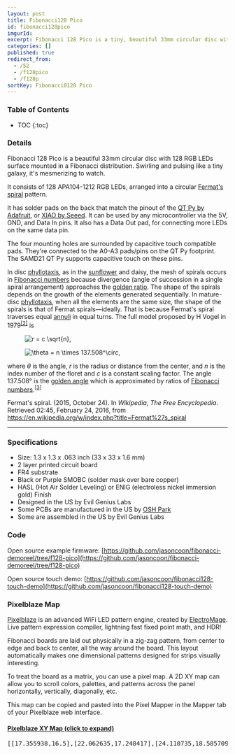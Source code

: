 ```yaml
---
layout: post
title: Fibonacci128 Pico
id: fibonacci128pico
imgurId: 
excerpt: Fibonacci 128 Pico is a tiny, beautiful 33mm circular disc with 128 RGB LEDs surface mounted in a Fibonacci distribution.  Swirling and pulsing like a miniature galaxy, it's mesmerizing to watch.
categories: []
published: true
redirect_from:
  - /52
  - /f128pico
  - /f128p
sortKey: Fibonacci0128 Pico
---
```


<h3>Table of Contents</h3>

- TOC
{:toc}

### Details

Fibonacci 128 Pico is a beautiful 33mm circular disc with 128 RGB LEDs surface mounted in a Fibonacci distribution. Swirling and pulsing like a tiny galaxy, it's mesmerizing to watch.

It consists of 128 APA104-1212 RGB LEDs, arranged into a circular <a href="https://en.wikipedia.org/wiki/Fermat%27s_spiral">Fermat's spiral</a> pattern.

It has solder pads on the back that match the pinout of the [QT Py by Adafruit](https://www.adafruit.com/?q=qt+py), or [XIAO by Seeed](https://www.seeedstudio.com/catalogsearch/result/?q=xiao). It can be used by any microcontroller via the 5V, GND, and Data In pins. It also has a Data Out pad, for connecting more LEDs on the same data pin.

The four mounting holes are surrounded by capacitive touch compatible pads. They're connected to the A0-A3 pads/pins on the QT Py footprint. The SAMD21 QT Py supports capacitive touch on these pins.

<p>In disc <a href="https://en.wikipedia.org/wiki/Phyllotaxis" title="Phyllotaxis">phyllotaxis</a>, as in the <a href="https://en.wikipedia.org/wiki/Sunflower" title="Sunflower" class="mw-redirect">sunflower</a> and daisy, the mesh of spirals occurs in <a href="https://en.wikipedia.org/wiki/Fibonacci_number" title="Fibonacci number">Fibonacci numbers</a> because divergence (angle of succession in a single spiral arrangement) approaches the <a href="https://en.wikipedia.org/wiki/Golden_ratio" title="Golden ratio">golden ratio</a>. The shape of the spirals depends on the growth of the elements generated sequentially. In mature-disc <a href="https://en.wikipedia.org/wiki/Phyllotaxis" title="Phyllotaxis">phyllotaxis</a>, when all the elements are the same size, the shape of the spirals is that of Fermat spirals—ideally. That is because Fermat's spiral traverses equal <a href="https://en.wikipedia.org/wiki/Annulus_(mathematics)" title="Annulus (mathematics)">annuli</a> in equal turns. The full model proposed by H Vogel in 1979<sup id="cite_ref-2" class="reference"><a href="https://en.wikipedia.org/wiki/Fermat%27s_spiral#cite_note-2"><span>[</span>2<span>]</span></a></sup> is</p>
<dl>
<dd><img class="mwe-math-fallback-image-inline tex" alt="r = c \sqrt{n}," src="https://upload.wikimedia.org/math/7/8/1/7819d3be1d513629c44d336b5974553d.png" /></dd>
</dl>
<dl>
<dd><img class="mwe-math-fallback-image-inline tex" alt="\theta = n \times 137.508^\circ," src="https://upload.wikimedia.org/math/e/6/8/e6814eb420c2d2ea10a2fcba5e0cdc9d.png" /></dd>
</dl>
<p>where <i>θ</i> is the angle, <i>r</i> is the radius or distance from the center, and <i>n</i> is the index number of the floret and <i>c</i> is a constant scaling factor. The angle 137.508° is the <a href="https://en.wikipedia.org/wiki/Golden_angle" title="Golden angle">golden angle</a> which is approximated by ratios of <a href="https://en.wikipedia.org/wiki/Fibonacci_number" title="Fibonacci number">Fibonacci numbers</a>.<sup id="cite_ref-3" class="reference"><a href="https://en.wikipedia.org/wiki/Fermat%27s_spiral#cite_note-3"><span>[</span>3<span>]</span></a></sup></p>

<p>Fermat's spiral. (2015, October 24).  In <i>Wikipedia, The Free Encyclopedia</i>. Retrieved 02:45, February 24, 2016, from <a class="external free" href="https://en.wikipedia.org/w/index.php?title=Fermat%27s_spiral">https://en.wikipedia.org/w/index.php?title=Fermat%27s_spiral</a>
</p>

---

### Specifications

- Size: 1.3 x 1.3 x .063 inch (33 x 33 x 1.6 mm)
- 2 layer printed circuit board
- FR4 substrate
- Black or Purple SMOBC (solder mask over bare copper)
- HASL (Hot Air Solder Leveling) or ENIG (electroless nickel immersion gold) Finish
- Designed in the US by Evil Genius Labs
- Some PCBs are manufactured in the US by [OSH Park](https://oshpark.com)
- Some are assembled in the US by Evil Genius Labs

### Code

Open source example firmware: [https://github.com/jasoncoon/fibonacci-demoreel/tree/f128-pico](https://github.com/jasoncoon/fibonacci-demoreel/tree/f128-pico)

Open source touch demo: [https://github.com/jasoncoon/fibonacci128-touch-demo](https://github.com/jasoncoon/fibonacci128-touch-demo)

### Pixelblaze Map

[Pixelblaze](https://www.bhencke.com/pixelblaze) is an advanced WiFi LED pattern engine, created by [ElectroMage](https://electromage.com). Live pattern expression compiler, lightning fast fixed point math, and HDR!

Fibonacci boards are laid out physically in a zig-zag pattern, from center to edge and back to center, all the way around the board. This layout automatically makes one dimensional patterns designed for strips visually interesting.

To treat the board as a matrix, you can use a pixel map. A 2D XY map can allow you to scroll colors, palettes, and patterns across the panel horizontally, vertically, diagonally, etc.

This map can be copied and pasted into the Pixel Mapper in the Mapper tab of your Pixelblaze web interface.

<div class="panel-group" id="accordion" role="tablist" aria-multiselectable="true">

  <div class="panel panel-default">
    <div class="panel-heading" role="tab" id="headingOne">
      <h4 class="panel-title">
        <a role="button" data-toggle="collapse" data-parent="#accordion" href="#collapseOne" aria-expanded="false" aria-controls="collapseOne">
          Pixelblaze XY Map (click to expand)
        </a>
      </h4>
    </div>
    <div id="collapseOne" class="panel-collapse collapse" role="tabpanel" aria-labelledby="headingOne">
      <div class="panel-body">
        <pre>
[[17.355938,16.5],[22.062635,17.248417],[24.110735,18.585709],[25.37989,20.267151],[26.072584,22.172733],[26.255426,24.208199],[25.961437,26.289602],[23.262142,27.4809],[23.871925,25.510609],[23.979778,23.487049],[23.512877,21.481474],[22.319777,19.558645],[19.81498,17.710617],[20.259783,19.66872],[21.480511,21.990143],[21.750753,24.125429],[21.381083,26.126163],[20.495832,27.958261],[19.174353,29.57198],[16.315681,29.107399],[17.845627,27.742744],[18.969528,26.057255],[19.578728,24.06245],[19.478912,21.698547],[17.877871,18.297186],[17.728554,20.416775],[17.668886,23.301071],[16.822849,25.347998],[15.485337,26.898663],[13.791569,28.015057],[11.839402,28.705791],[7.645839,26.699432],[9.73915,26.792963],[11.743141,26.41242],[13.570808,25.529573],[15.121248,24.079048],[16.253132,21.839622],[15.698832,19.48032],[14.049384,22.355688],[12.237665,23.773067],[10.282416,24.4484],[8.258913,24.54303],[6.243867,24.128105],[3.81755,20.275415],[5.545581,21.432402],[7.453385,22.131718],[9.485855,22.295588],[11.602347,21.794304],[13.849031,20.270756],[15.406831,17.501432],[11.786818,19.77936],[9.397097,20.145201],[7.336266,19.745781],[5.545387,18.796955],[4.041224,17.410414],[2.857027,15.669537],[4.041839,12.955113],[4.915499,14.8264],[6.193637,16.399658],[7.879888,17.57445],[10.035742,18.204035],[13.051321,17.923574],[11.440531,16.70924],[9.02122,15.806984],[7.400559,14.406433],[6.335177,12.675129],[5.760695,10.721508],[5.653759,8.635322],[8.081038,7.036026],[7.864353,9.077002],[8.16112,11.080775],[9.040829,12.965136],[10.676542,14.642202],[13.97144,16.052736],[12.797162,14.35414],[10.960762,12.210131],[10.227472,10.135099],[10.182114,8.091002],[10.688747,6.125669],[11.671249,4.29955],[16.13748,2.944247],[14.522746,4.284849],[13.292364,5.914155],[12.528585,7.793308],[12.346714,9.90012],[12.988472,12.292036],[14.972075,13.558083],[14.312819,10.419203],[14.711853,8.173368],[15.710093,6.367047],[17.147427,4.939207],[18.920788,3.891222],[23.329584,5.10174],[21.269491,5.40743],[19.384773,6.17039],[17.768204,7.409126],[16.535599,9.186954],[15.887535,11.773862],[16.667326,14.593394],[17.787865,10.775058],[19.30686,8.928638],[21.099787,7.850355],[23.06419,7.353623],[25.112003,7.370455],[28.131332,10.673392],[26.224224,9.873814],[24.220158,9.5649],[22.184809,9.821003],[20.174305,10.785536],[18.162489,12.947348],[20.190475,12.827445],[22.559935,11.900557],[24.691799,11.85861],[26.641224,12.428871],[28.380188,13.491664],[29.864384,14.966181],[29.158094,17.797558],[27.94595,16.138313],[26.381882,14.851182],[24.472324,14.041991],[22.156712,13.886393],[18.895271,14.976322],[20.843842,15.544998],[23.58567,15.912927],[25.5061,16.960394],[26.907089,18.445436],[27.851223,20.243311],[28.352072,22.258598]]
        </pre>
      </div>
    </div>
  </div>

</div>
